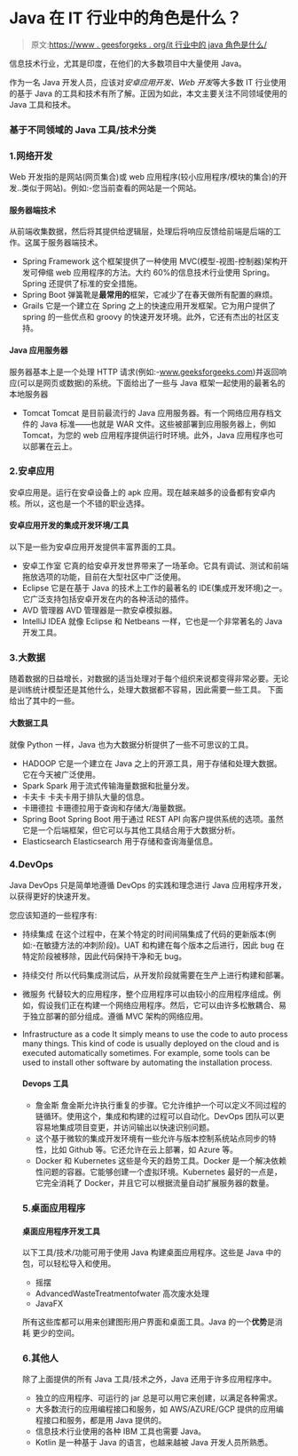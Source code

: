 # Java 在 IT 行业中的角色是什么？

> 原文:[https://www . geesforgeks . org/it 行业中的 java 角色是什么/](https://www.geeksforgeeks.org/what-is-the-role-of-java-in-the-it-industry/)

信息技术行业，尤其是印度，在他们的大多数项目中大量使用 Java。

作为一名 Java 开发人员，应该对*安卓应用开发、Web 开发*等大多数 IT 行业使用的基于 Java 的工具和技术有所了解。正因为如此，本文主要关注不同领域使用的 Java 工具和技术。

### 基于不同领域的 Java 工具/技术分类

### 1.网络开发

Web 开发指的是网站(网页集合)或 web 应用程序(较小应用程序/模块的集合)的开发..类似于网站)。例如:-您当前查看的网站是一个网站。

#### 服务器端技术

从前端收集数据，然后将其提供给逻辑层，处理后将响应反馈给前端是后端的工作。这属于服务器端技术。

*   Spring Framework
    这个框架提供了一种使用 MVC(模型-视图-控制器)架构开发可伸缩 web 应用程序的方法。大约 60%的信息技术行业使用 Spring。Spring 还提供了标准的安全措施。
*   Spring Boot
    弹簧靴是**最常用的**框架，它减少了在春天做所有配置的麻烦。
*   Grails
    它是一个建立在 Spring 之上的快速应用开发框架。它为用户提供了 spring 的一些优点和 groovy 的快速开发环境。此外，它还有杰出的社区支持。

#### Java 应用服务器

服务器基本上是一个处理 HTTP 请求(例如:-www.geeksforgeeks.com)并返回响应(可以是网页或数据)的系统。下面给出了一些与 Java 框架一起使用的最著名的本地服务器

*   Tomcat
    Tomcat 是目前最流行的 Java 应用服务器。有一个网络应用存档文件的 Java 标准——也就是 WAR 文件。这些被部署到应用服务器上，例如 Tomcat，为您的 web 应用程序提供运行时环境。此外，Java 应用程序也可以部署在云上。

### 2.安卓应用

安卓应用是。运行在安卓设备上的 apk 应用。现在越来越多的设备都有安卓内核。所以，这也是一个不错的职业选择。

#### 安卓应用开发的集成开发环境/工具

以下是一些为安卓应用开发提供丰富界面的工具。

*   安卓工作室
    它真的给安卓开发世界带来了一场革命。它具有调试、测试和前端拖放选项的功能，目前在大型社区中广泛使用。
*   Eclipse
    它是在基于 Java 的技术上工作的最著名的 IDE(集成开发环境)之一。它广泛支持包括安卓开发在内的各种活动的插件。
*   AVD 管理器
    AVD 管理器是一款安卓模拟器。
*   IntelliJ IDEA
    就像 Eclipse 和 Netbeans 一样，它也是一个非常著名的 Java 开发工具。

### 3.大数据

随着数据的日益增长，对数据的适当处理对于每个组织来说都变得非常必要。无论是训练统计模型还是其他什么，处理大数据都不容易，因此需要一些工具。
下面给出了其中的一些。

#### 大数据工具

就像 Python 一样，Java 也为大数据分析提供了一些不可思议的工具。

*   HADOOP
    它是一个建立在 Java 之上的开源工具，用于存储和处理大数据。它在今天被广泛使用。
*   Spark
    Spark 用于流式传输海量数据和批量分发。
*   卡夫卡
    卡夫卡用于排队大量的信息。
*   卡珊德拉
    卡珊德拉用于查询和存储大/海量数据。
*   Spring Boot
    Spring Boot 用于通过 REST API 向客户提供系统的选项。虽然它是一个后端框架，但它可以与其他工具结合用于大数据分析。
*   Elasticsearch
    Elasticsearch 用于存储和查询海量信息。

### 4.DevOps

Java DevOps 只是简单地遵循 DevOps 的实践和理念进行 Java 应用程序开发，以获得更好的快速开发。

您应该知道的一些程序有:

*   持续集成
    在这个过程中，在某个特定的时间间隔集成了代码的更新版本(例如:-在敏捷方法的冲刺阶段)。UAT 和构建在每个版本之后进行，因此 bug 在特定阶段被移除，因此代码保持干净和无 bug。
*   持续交付
    所以代码集成测试后，从开发阶段就需要在生产上进行构建和部署。
*   微服务
    代替较大的应用程序，整个应用程序可以由较小的应用程序组成。例如，假设我们正在构建一个网络应用程序。然后，它可以由许多松散耦合、易于独立部署的部分组成。遵循 MVC 架构的网络应用。
*   Infrastructure as a code
    It simply means to use the code to auto process many things. This kind of code is usually deployed on the cloud and is executed automatically sometimes. For example, some tools can be used to install other software by automating the installation process.

    #### Devops 工具

    *   詹金斯
        詹金斯允许执行重复的步骤。它允许维护一个可以定义不同过程的链循环。使用这个，集成和构建的过程可以自动化。DevOps 团队可以更容易地集成项目变更，并访问输出以快速识别问题。
    *   这个基于微软的集成开发环境有一些允许与版本控制系统站点同步的特性，比如 Github 等。它还允许在云上部署，如 Azure 等。
    *   Docker 和 Kubernetes
        这些是今天的趋势工具。Docker 是一个解决依赖性问题的容器。它能够创建一个虚拟环境。Kubernetes 最好的一点是，它完全消耗了 Docker，并且它可以根据流量自动扩展服务器的数量。

    ### 5.桌面应用程序

    #### 桌面应用程序开发工具

    以下工具/技术/功能可用于使用 Java 构建桌面应用程序。这些是 Java 中的包，可以轻松导入和使用。

    *   摇摆
    *   AdvancedWasteTreatmentofwater 高次废水处理
    *   JavaFX

    所有这些库都可以用来创建图形用户界面和桌面工具。Java 的一个**优势**是消耗
    更少的空间。

    ### 6.其他人

    除了上面提供的所有 Java 工具/技术之外，Java 还用于许多应用程序中。

    *   独立的应用程序、可运行的 jar 总是可以用它来创建，以满足各种需求。
    *   大多数流行的应用编程接口和服务，如 AWS/AZURE/GCP 提供的应用编程接口和服务，都是用 Java 提供的。
    *   信息技术行业使用的各种 IBM 工具也需要 Java。
    *   Kotlin 是一种基于 Java 的语言，也越来越被 Java 开发人员所熟悉。